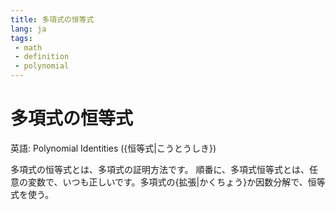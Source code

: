 ```yaml
---
title: 多項式の恒等式
lang: ja
tags:
 - math
 - definition
 - polynomial
---
```

# 多項式の恒等式
英語: Polynomial Identities ({恒等式|こうとうしき})

多項式の恒等式とは、多項式の証明方法です。
順番に、多項式恒等式とは、任意の変数で、いつも正しいです。多項式の{拡張|かくちょう}か因数分解で、恒等式を使う。